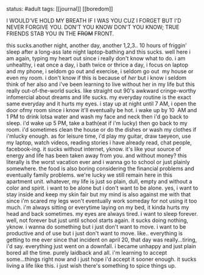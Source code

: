 status: #adult 
tags: [[journal]] [[boredom]] 

I WOULD'VE HOLD MY BREATH IF I WAS YOU CUZ I FORGET BUT I'D NEVER FORGIVE YOU. DON'T YOU KNOW DON'T YOU KNOW; TRUE FRIENDS STAB YOU IN THE ~~FROM~~ FRONT.

this sucks.another night, another day, another 1,2,3.. 10 hours of friggin' sleep after a long-ass late night laptop-bathing and this sucks. well here i am again, typing my heart out since i really don't know what to do. i am unhealthy, i eat once a day, i bath twice or thrice a day, i focus on laptop and my phone, i seldom go out and exercise, i seldom go out  my house or even my room. i don't know if this is because of _her_ but i know i seldom think of her also and i've been learning to live without her in my life but this really out-of-the-world sucks. like straight out 90's awkward cringe-worthy infomercial about dreams and life sucks. my everyday routine is the exact same everyday and it hurts my eyes. i stay up at night until 7 AM, i open the door ofmy room since i know it'll eventually be hot. i wake up by 10  AM and 1 PM to drink lotsa water and wash my face and neck then i'd go back to sleep. i'd wake up 5 PM, take a bath(eat if i'm lucky) then go back to my room. i'd sometimes clean the house or do the dishes or wash my clothes if i'mlucky enough. as for leisure time, i'd play my guitar, draw taeyeon, use my laptop, watch videos, reading stories i have already read, chat people, facebook-ing. it sucks without internet, yknow. it's like your source of energy and life has been taken away from you. and without money? this literally is the worst vacation ever and i wanna go to school or just plainly somewhere. the food is also boring considering the financial problems and eventually family problems. we're lucky we still remain here in this apartment unit. whatever, my life is just so plain, dull, empty and without a color and spirit. i want to be alone but i don't want to be alone. yes, i want to stay inside and keep my skin fair but my mind is also against me with that since i'm scared my legs won't eventually work someday for not using it too much. i'm always sitting or everytime laying on my bed, it kinda hurts my head and back sometimes. my eyes are always tired. i want to sleep forever. well, not forever but just until school starts again. it sucks doing nothing, yknow. i wanna do something but i just don't want to move. i want to be productive and of use but i just don't want to move. like.. everything is getting to me ever since that incident on april 20, that day was really...tiring, i'd say. everything just went on a downfall. i became unhappy and just plain bored all the time. purely laidback and all. i'm learning to accept some...things right now and i just hope i'd accept it sooner enough. it sucks living a life like this. i just wish there's something to spice things up.